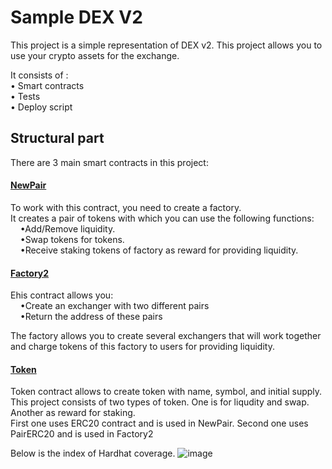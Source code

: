 # Sample DEX V2

This project is a simple representation of DEX v2. This project allows you to use your crypto assets for the exchange.

It consists of :<br>
• Smart contracts <br>
• Tests<br>
• Deploy script <br>

<h2>Structural part</h2>
There are 3 main smart contracts in this project:<br>
<h4><a href="https://github.com/nikegor7/MY_DEX/blob/main/contracts/NewPair.sol"> NewPair </a></h4>

<p>To work with this contract, you need to create a factory.<br> It creates a pair of tokens with which you can use the following functions:<br>
  &nbsp&nbsp&nbsp&nbsp•Add/Remove liquidity.<br>
  &nbsp&nbsp&nbsp&nbsp•Swap tokens for tokens.<br>
  &nbsp&nbsp&nbsp&nbsp•Receive staking tokens of factory as reward for providing liquidity.<br></p>

<h4><a href="https://github.com/nikegor7/MY_DEX/blob/main/contracts/Factory2.sol"> Factory2</a></h4>

<p>Еhis contract allows you:<br>
&nbsp&nbsp&nbsp&nbsp•Create an exchanger with two different pairs<br>
&nbsp&nbsp&nbsp&nbsp•Return the address of these pairs</p>
The factory allows you to create several exchangers that will work together and charge tokens of this factory to users for providing liquidity.<br>

<h4><a href="https://github.com/nikegor7/MY_DEX/blob/main/contracts/Factory2.sol"> Token</a></h4>

Token contract allows to create token with name, symbol, and initial supply.<br>
This project consists of two types of token. One is for liqudity and swap. Another as reward for staking.<br>
First one uses ERC20 contract and is used in NewPair. Second one uses PairERC20 and is used in Factory2<br>

Below is the index of Hardhat coverage.
![image](https://user-images.githubusercontent.com/105046215/187793045-c8e4a725-41a3-4035-8ddf-6f746a6724e3.png)
